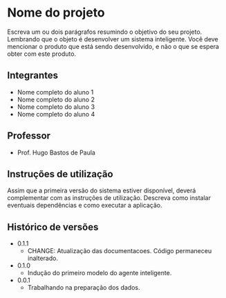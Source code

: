 # Nome do projeto

Escreva um ou dois parágrafos resumindo o objetivo do seu projeto. Lembrando que o objeto é desenvolver um sistema inteligente. Você deve mencionar o produto que está sendo desenvolvido, e não o que se espera obter com este produto.

## Integrantes

* Nome completo do aluno 1
* Nome completo do aluno 2
* Nome completo do aluno 3
* Nome completo do aluno 4

## Professor

* Prof. Hugo Bastos de Paula

## Instruções de utilização

Assim que a primeira versão do sistema estiver disponível, deverá complementar com as instruções de utilização. Descreva como instalar eventuais dependências e como executar a aplicação.

## Histórico de versões

* 0.1.1
    * CHANGE: Atualização das documentacoes. Código permaneceu inalterado.
* 0.1.0
    * Indução do primeiro modelo do agente inteligente.
* 0.0.1
    * Trabalhando na preparação dos dados.

